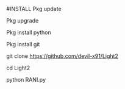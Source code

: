 #INSTALL
Pkg update

Pkg upgrade

Pkg install python

Pkg install git

git clone https://github.com/devil-x91/Light2

cd Light2

python RANI.py 
